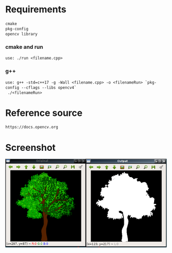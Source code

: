 # Requirements
   
    cmake
    pkg-config
    opencv library

### cmake and run

    use: ./run <filename.cpp>

### g++

    use: g++ -std=c++17 -g -Wall <filename.cpp> -o <filenameRun> `pkg-config --cflags --libs opencv4`
	 ./<filenameRun>

	
# Reference source

    https://docs.opencv.org

# Screenshot

![screenshot](https://github.com/jpenrici/Computer_Graphics/blob/master/OpenCV_Training/OpenCV_Cpp_Training/Threshold/images/display_image.png)
